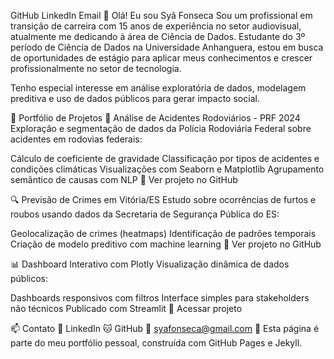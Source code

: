 GitHub LinkedIn Email
👋 Olá! Eu sou Syã Fonseca
Sou um profissional em transição de carreira com 15 anos de experiência no setor audiovisual, atualmente me dedicando à área de Ciência de Dados.
Estudante do 3º período de Ciência de Dados na Universidade Anhanguera, estou em busca de oportunidades de estágio para aplicar meus conhecimentos e crescer profissionalmente no setor de tecnologia.

Tenho especial interesse em análise exploratória de dados, modelagem preditiva e uso de dados públicos para gerar impacto social.

📂 Portfólio de Projetos
🚧 Análise de Acidentes Rodoviários - PRF 2024
Exploração e segmentação de dados da Polícia Rodoviária Federal sobre acidentes em rodovias federais:

Cálculo de coeficiente de gravidade
Classificação por tipos de acidentes e condições climáticas
Visualizações com Seaborn e Matplotlib
Agrupamento semântico de causas com NLP
🔗 Ver projeto no GitHub

🔍 Previsão de Crimes em Vitória/ES
Estudo sobre ocorrências de furtos e roubos usando dados da Secretaria de Segurança Pública do ES:

Geolocalização de crimes (heatmaps)
Identificação de padrões temporais
Criação de modelo preditivo com machine learning
🔗 Ver projeto no GitHub

📊 Dashboard Interativo com Plotly
Visualização dinâmica de dados públicos:

Dashboards responsivos com filtros
Interface simples para stakeholders não técnicos
Publicado com Streamlit
🔗 Acessar projeto

📫 Contato
💼 LinkedIn
🐱 GitHub
📧 syafonseca@gmail.com
📝 Esta página é parte do meu portfólio pessoal, construída com GitHub Pages e Jekyll.